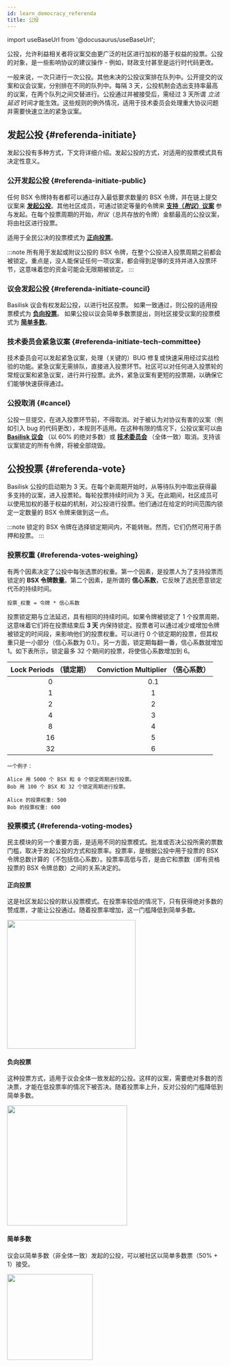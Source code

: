 ```yaml
---
id: learn_democracy_referenda
title: 公投
---
```


import useBaseUrl from '@docusaurus/useBaseUrl';

公投，允许利益相关者将议案交由更广泛的社区进行加权的基于权益的投票。公投的对象，是一些影响协议的建议操作 - 例如，财政支付甚至是运行时代码更改。

一般来说，一次只进行一次公投。其他未决的公投议案排在队列中。公开提交的议案和议会议案，分别排在不同的队列中。每隔 3 天，公投机制会选出支持率最高的议案，在两个队列之间交替进行。公投通过并被接受后，需经过 3 天所谓 *立法延迟* 时间才能生效。这些规则的例外情况，适用于技术委员会处理重大协议问题并需要快速立法的紧急议案。

## 发起公投 {#referenda-initiate}

发起公投有多种方式，下文将详细介绍。发起公投的方式，对适用的投票模式具有决定性意义。

### 公开发起公投 {#referenda-initiate-public}

任何 BSX 令牌持有者都可以通过存入最低要求数量的 BSX 令牌，并在链上提交议案来 **[发起公投](/howto_democracy_referenda)**。其他社区成员，可通过锁定等量的令牌来 **[支持（*附议*）议案](/howto_democracy_referenda)** 参与发起。在每个投票周期的开始，*附议*（总共存放的令牌）金额最高的公投议案，将由社区进行投票。

适用于全民公决的投票模式为 **[正向投票](#referenda-voting-modes)**。

:::note
所有用于发起或附议公投的 BSX 令牌，在整个公投进入投票周期之前都会被锁定。重点是，没人能保证任何一项议案，都会得到足够的支持并进入投票环节，这意味着您的资金可能会无限期被锁定。
:::

### 议会发起公投 {#referenda-initiate-council}

Basilisk 议会有权发起公投，以进行社区投票。 如果一致通过，则公投的适用投票模式为 **[负向投票](#referenda-voting-modes)**。 如果公投以议会简单多数票提出，则社区接受议案的投票模式为 **[简单多数](#referenda-voting-modes)**。

### 技术委员会紧急议案 {#referenda-initiate-tech-committee}

技术委员会可以发起紧急议案，处理（关键的）BUG 修复或快速采用经过实战检验的功能。紧急议案无需排队，直接进入投票环节。社区可以对任何进入投票轮的常规议案和紧急议案，进行并行投票。此外，紧急议案有更短的投票期，以确保它们能够快速获得通过。

### 公投取消 {#cancel}

公投一旦提交，在进入投票环节前，不得取消。对于被认为对协议有害的议案（例如引入 bug 的代码更改），本规则不适用。在这种有限的情况下，公投议案可以由 **[Basilisk 议会](/learn_democracy_council)** （以 60% 的绝对多数）或 **[技术委员会](/learn_democracy_technical_committee)** （全体一致）取消。支持该议案锁定的所有令牌，将被全部烧毁。

## 公投投票 {#referenda-vote}

Basilisk 公投的启动期为 3 天。在每个新周期开始时，从等待队列中取出获得最多支持的议案，进入投票轮。每轮投票持续时间为 3 天。在此期间，社区成员可以使用加权的基于权益的机制，对公投进行投票。他们通过在给定的时间范围内锁定一定数量的 BSX 令牌来做到这一点。

:::note
锁定的 BSX 令牌在选择锁定期间内，不能转账。然而，它们仍然可用于质押和投票。
:::

### 投票权重 {#referenda-votes-weighing}

有两个因素决定了公投中每张选票的权重。第一个因素，是投票人为了支持投票而锁定的 **BSX 令牌数量**。第二个因素，是所谓的 **信心系数**，它反映了选民愿意锁定代币的持续时间。

```
投票_权重 = 令牌 * 信心系数
```

投票锁定期与立法延迟，具有相同的持续时间。如果令牌被锁定了 1 个投票周期，这意味着它们将在投票结束后 **3 天** 内保持锁定。投票者可以通过减少或增加令牌被锁定的时间段，来影响他们的投票权重。可以进行 0 个锁定期的投票，但其权重只是一小部分（信心系数为 0.1）。另一方面，锁定期每翻一番，信心系数就增加 1。如下表所示，锁定最多 32 个期间的投票，将使信心系数增加到 6。

| Lock Periods （锁定期）  | Conviction Multiplier （信心系数） |
|:-----------------:|:---------------------:|
| 0                 |  0.1                  |
| 1                 |  1                    |
| 2                 |  2                    |
| 4                 |  3                    |
| 8                 |  4                    |
| 16                |  5                    |
| 32                |  6                    |

```
一个例子：

Alice 用 5000 个 BSX 和 0 个锁定周期进行投票。  
Bob 用 100 个 BSX 和 32 个锁定周期进行投票。   

Alice 的投票权重: 500
Bob 的投票权重: 600
```

### 投票模式 {#referenda-voting-modes}

民主模块的另一个重要方面，是适用不同的投票模式。批准或否决公投所需的票数门槛，取决于发起公投的方式和投票率。投票率，是根据公投中用于投票的 BSX 令牌总数计算的（不包括信心系数）。投票率高低与否，是由它和票数（即有资格投票的 BSX 令牌总数）之间的关系决定的。

#### 正向投票

这是社区发起公投的默认投票模式。在投票率较低的情况下，只有获得绝对多数的赞成票，才能让公投通过。随着投票率增加，这一门槛降低到简单多数。

<div style={{textAlign: 'center'}}>
  <img src={useBaseUrl('/img/democracy/positive-turnout-bias.png')} width="300px" />
</div>

#### 负向投票

这种投票方式，适用于议会全体一致发起的公投。这样的议案，需要绝对多数的否决票，才能在低投票率的情况下被否决。随着投票率上升，反对公投的门槛降低到简单多数。

<div style={{textAlign: 'center'}}>
  <img src={useBaseUrl('/img/democracy/negative-turnout-bias.png')} width="280px" />
</div>

#### 简单多数

议会以简单多数（非全体一致）发起的公投，可以被社区以简单多数票（50% + 1）接受。

<div style={{textAlign: 'center'}}>
  <img src={useBaseUrl('/img/democracy/simple-majority.png')} width="200px" />
</div>
